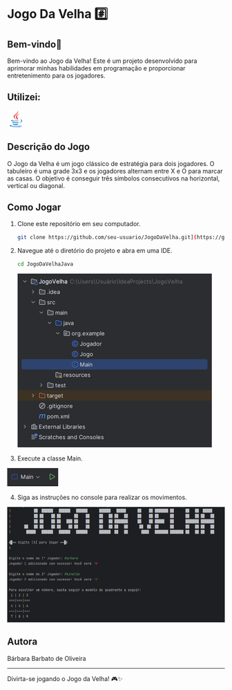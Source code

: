 <h1> Jogo Da Velha #️⃣</h1>

## Bem-vindo👋

<p> Bem-vindo ao Jogo da Velha! Este é um projeto desenvolvido para aprimorar minhas habilidades em programação e proporcionar entretenimento para os jogadores.</p>


<h2>Utilizei:</h2>
<a><img src="https://raw.githubusercontent.com/devicons/devicon/master/icons/java/java-original.svg" alt="java" width="40" height="40"></a>

## Descrição do Jogo

O Jogo da Velha é um jogo clássico de estratégia para dois jogadores. O tabuleiro é uma grade 3x3 e os jogadores alternam entre X e O para marcar as casas. O objetivo é conseguir três símbolos consecutivos na horizontal, vertical ou diagonal.

## Como Jogar

1. Clone este repositório em seu computador.

    ```bash
    git clone https://github.com/seu-usuario/JogoDaVelha.git](https://github.com/babi-barbato/JogoDaVelhaJava.git
    ```

2. Navegue até o diretório do projeto e abra em uma IDE.

    ```bash
    cd JogoDaVelhaJava
    ```

    <img src="img/caminho.png">

3. Execute a classe Main.
   
<img src="img/runMain.png">

4. Siga as instruções no console para realizar os movimentos.

<img src="img/Jogo.png">

## Autora

Bárbara Barbato de Oliveira

---

Divirta-se jogando o Jogo da Velha! 🎮✨
